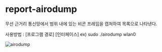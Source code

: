 # report-airodump

무선 근거리 통신망에서 범위 내에 있는 비콘 프레임을 캡처하여 목록으로 나타낸다.

사용방법 : [프로그램 경로] [인터페이스]
ex) sudo ./airodump wlan0


![airodump](https://user-images.githubusercontent.com/85146195/211363320-63181740-aed2-482a-9649-14891eb57838.png)

